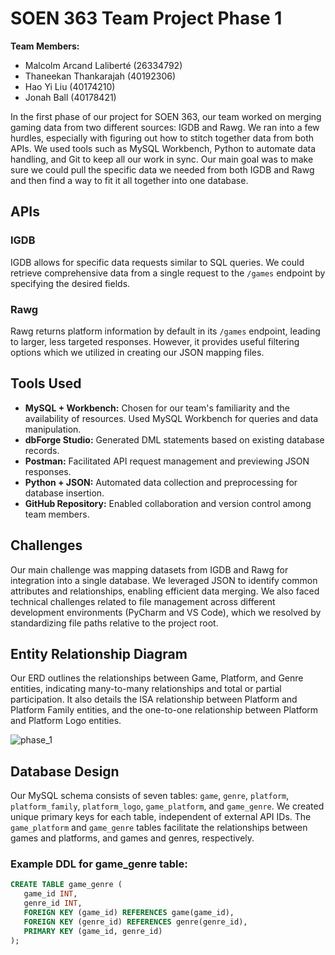# SOEN 363 Team Project Phase 1

**Team Members:**
- Malcolm Arcand Laliberté (26334792)
- Thaneekan Thankarajah (40192306)
- Hao Yi Liu (40174210)
- Jonah Ball (40178421)

In the first phase of our project for SOEN 363, our team worked on merging gaming data from two different sources: IGDB and Rawg. We ran into a few hurdles, especially with figuring out how to stitch together data from both APIs. We used tools such as MySQL Workbench, Python to automate data handling, and Git to keep all our work in sync. Our main goal was to make sure we could pull the specific data we needed from both IGDB and Rawg and then find a way to fit it all together into one database.

## APIs

### IGDB
IGDB allows for specific data requests similar to SQL queries. We could retrieve comprehensive data from a single request to the `/games` endpoint by specifying the desired fields.

### Rawg
Rawg returns platform information by default in its `/games` endpoint, leading to larger, less targeted responses. However, it provides useful filtering options which we utilized in creating our JSON mapping files.

## Tools Used

- **MySQL + Workbench:** Chosen for our team's familiarity and the availability of resources. Used MySQL Workbench for queries and data manipulation.
- **dbForge Studio:** Generated DML statements based on existing database records.
- **Postman:** Facilitated API request management and previewing JSON responses.
- **Python + JSON:** Automated data collection and preprocessing for database insertion.
- **GitHub Repository:** Enabled collaboration and version control among team members.

## Challenges

Our main challenge was mapping datasets from IGDB and Rawg for integration into a single database. We leveraged JSON to identify common attributes and relationships, enabling efficient data merging. We also faced technical challenges related to file management across different development environments (PyCharm and VS Code), which we resolved by standardizing file paths relative to the project root.

## Entity Relationship Diagram

Our ERD outlines the relationships between Game, Platform, and Genre entities, indicating many-to-many relationships and total or partial participation. It also details the ISA relationship between Platform and Platform Family entities, and the one-to-one relationship between Platform and Platform Logo entities.

![phase_1](https://github.com/Shredsauce/SOEN_363_PROJECT/assets/78319780/d6b13496-efa2-4042-971e-930ace0db626)


## Database Design

Our MySQL schema consists of seven tables: `game`, `genre`, `platform`, `platform_family`, `platform_logo`, `game_platform`, and `game_genre`. We created unique primary keys for each table, independent of external API IDs. The `game_platform` and `game_genre` tables facilitate the relationships between games and platforms, and games and genres, respectively.

### Example DDL for game_genre table:

```sql
CREATE TABLE game_genre (
   game_id INT,
   genre_id INT,
   FOREIGN KEY (game_id) REFERENCES game(game_id),
   FOREIGN KEY (genre_id) REFERENCES genre(genre_id),
   PRIMARY KEY (game_id, genre_id)
);
